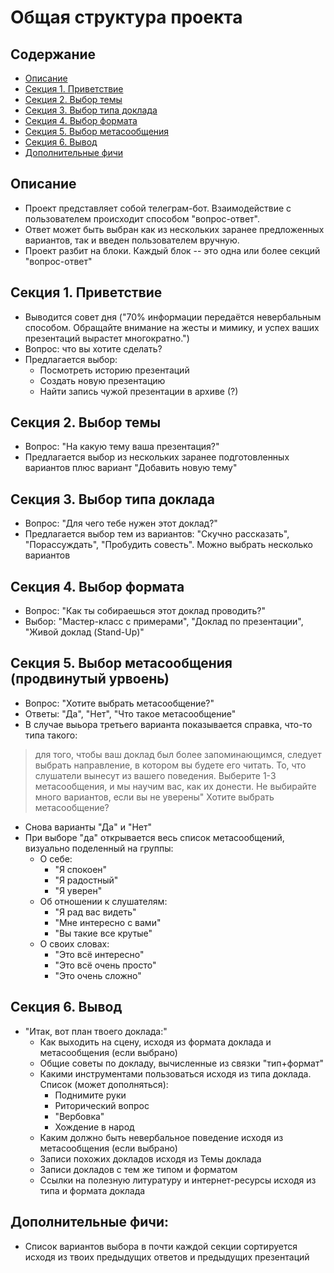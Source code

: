 # Общая структура проекта
## Содержание
* [Описание](#overview)
* [Секция 1. Приветствие](#greeting)
* [Секция 2. Выбор темы](#theme)
* [Секция 3. Выбор типа доклада](#type)
* [Секция 4. Выбор формата](#format)
* [Секция 5. Выбор метасообщения](#meta)
* [Секция 6. Вывод](#output)
* [Дополнительные фичи](#features)


<a name="overview"></a>
## Описание

* Проект представляет собой телеграм-бот. Взаимодействие с пользователем происходит способом "вопрос-ответ".
* Ответ может быть выбран как из нескольких заранее предложенных вариантов, так и введен пользователем вручную.
* Проект разбит на блоки. Каждый блок -- это одна или более секций "вопрос-ответ"

<a name="greeting"></a>
## Секция 1. Приветствие

* Выводится совет дня ("70% информации передаётся невербальным способом. Обращайте внимание на жесты и мимику, и успех ваших презентаций вырастет многократно.")
* Вопрос: что вы хотите сделать?
* Предлагается выбор:
  * Посмотреть историю презентаций
  * Создать новую презентацию
  * Найти запись чужой презентации в архиве (?)
    
<a name="theme"></a>
## Секция 2. Выбор темы

* Вопрос: "На какую тему ваша презентация?"
* Предлагается выбор из нескольких заранее подготовленных вариантов плюс вариант "Добавить новую тему"

<a name="type"></a>
## Секция 3. Выбор типа доклада

* Вопрос: "Для чего тебе нужен этот доклад?"
* Предлагается выбор тем из вариантов: "Скучно рассказать", "Порассуждать", "Пробудить совесть". Можно выбрать несколько вариантов

<a name="format"></a>
## Секция 4. Выбор формата

* Вопрос: "Как ты собираешься этот доклад проводить?"
* Выбор: "Мастер-класс с примерами", "Доклад по презентации", "Живой доклад (Stand-Up)"

<a name="meta"></a>
## Секция 5. Выбор метасообщения (продвинутый урвоень)

* Вопрос: "Хотите выбрать метасообщение?"
* Ответы: "Да", "Нет", "Что такое метасообщение"
* В случае выьора третьего варианта показывается справка, что-то типа такого:
> для того, чтобы ваш доклад был более запоминающимся, следует выбрать направление, в котором вы будете его читать. То, что слушатели
> вынесут из вашего поведения. Выберите 1-3 метасообщения, и мы научим вас, как их донести. Не выбирайте много вариантов, если вы не уверены"
> Хотите выбрать метасообщение?
* Снова варианты "Да" и "Нет"
* При выборе "да" открывается весь список метасообщений, визуально поделенный на группы:
  * О себе:
    * "Я спокоен"
    * "Я радостный"
    * "Я уверен"
  * Об отношении к слушателям:
    * "Я рад вас видеть"
    * "Мне интересно с вами"
    * "Вы такие все крутые"
  * О своих словах:
    * "Это всё интересно"
    * "Это всё очень просто"
    * "Это очень сложно"
        
<a name="output"></a>
## Секция 6. Вывод

* "Итак, вот план твоего доклада:"
    * Как выходить на сцену, исходя из формата доклада и метасообщения (если выбрано)
    * Общие советы по докладу, вычисленные из связки "тип+формат"
    * Какими инструментами пользоваться исходя из типа доклада. Список (может дополняться):
      * Поднимите руки
      * Риторический вопрос
      * "Вербовка"
      * Хождение в народ
    * Каким должно быть невербальное поведение исходя из метасообщения (если выбрано)
    * Записи похожих докладов исходя из Темы доклада
    * Записи докладов с тем же типом и форматом
    * Ссылки на полезную литуратуру и интернет-ресурсы исходя из типа и формата доклада
    
    
<a name="features"></a>
## Дополнительные фичи:
  * Список вариантов выбора в почти каждой секции сортируется исходя из твоих предыдущих ответов и предыдущих презентаций
  
